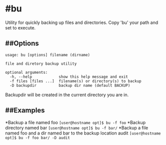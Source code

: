 #bu
================================

Utility for quickly backing up files and directories.  Copy 'bu' your path and set to execute.  

##Options
--------------------------------

```
usage: bu [options] filename (dirname)

file and diretory backup utility

optional arguments:
  -h, --help            show this help message and exit
  -f files [files ...]  filename(s) or directory(s) to backup
  -D backupdir          backup dir name (default BACKUP)
```
Backupdir will be created in the current directory you are in.  

##Examples
--------------------------------
*Backup a file named foo
``` [user@hostname opt]$ bu -f foo ```
*Backup directory named bar
``` [user@hostname opt]$ bu -f bar/ ```
*Backup a file named foo and a dir named bar to the backup location audit
``` [user@hostname opt]$ bu -f foo bar/ -D audit ```
